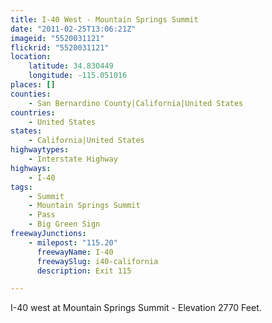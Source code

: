 ```yaml
---
title: I-40 West - Mountain Springs Summit
date: "2011-02-25T13:06:21Z"
imageid: "5520031121"
flickrid: "5520031121"
location:
    latitude: 34.830449
    longitude: -115.051016
places: []
counties:
    - San Bernardino County|California|United States
countries:
    - United States
states:
    - California|United States
highwaytypes:
    - Interstate Highway
highways:
    - I-40
tags:
    - Summit
    - Mountain Springs Summit
    - Pass
    - Big Green Sign
freewayJunctions:
    - milepost: "115.20"
      freewayName: I-40
      freewaySlug: i40-california
      description: Exit 115

---
```

I-40 west at Mountain Springs Summit - Elevation 2770 Feet.